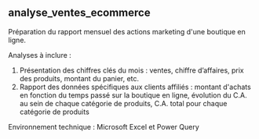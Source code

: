 ## analyse_ventes_ecommerce

Préparation du rapport mensuel des actions marketing d'une boutique en ligne.

Analyses à inclure :
1. Présentation des chiffres clés du mois : ventes, chiffre d’affaires, prix des produits, montant du panier, etc. 
2. Rapport des données spécifiques aux clients affiliés : montant d'achats en fonction du temps passé sur la boutique en ligne, évolution du C.A. au sein de chaque catégorie de produits, C.A. total pour chaque catégorie de produits

Environnement technique : Microsoft Excel et Power Query
